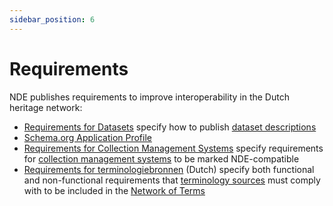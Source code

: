 ```yaml
---
sidebar_position: 6
---
```


# Requirements

NDE publishes requirements to improve interoperability in the Dutch heritage network:

* [Requirements for Datasets](https://docs.nde.nl/requirements-datasets/) specify how to publish [dataset descriptions](glossary.md#dataset-description)
* [Schema.org Application Profile](https://docs.nde.nl/schema-profile/)
* [Requirements for Collection Management Systems](https://docs.nde.nl/requirements-collection-management-systems/) specify requirements for [collection management systems](glossary.md#collection-management-system) to be marked NDE-compatible
* [Requirements for terminologiebronnen](https://docs.nde.nl/requirements-terminologiebronnen/) (Dutch) specify both functional and non-functional requirements that [terminology sources](glossary.md#terminology-source) must comply with to be included in the [Network of Terms](glossary.md#network-of-terms)
